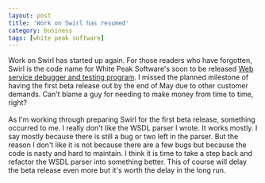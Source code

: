 ```yaml
---
layout: post
title: 'Work on Swirl has resumed'
category: business
tags: [white peak software]
---
```


Work on Swirl has started up again.  For those readers who have forgotten, Swirl is the code name for White Peak Software's soon to be released <a href="http://www.whitepeaksoftware.com/">Web service debugger and testing program</a>.  I missed the planned milestone of having the first beta release out by the end of May due to other customer demands.  Can't blame a guy for needing to make money from time to time, right?<br /><br />As I'm working through preparing Swirl for the first beta release, something occurred to me.  I really don't like the WSDL parser I wrote.  It works mostly.  I say mostly because there is still a bug or two left in the parser.  But the reason I don't like it is not because there are a few bugs but because the code is nasty and hard to maintain.  I think it is time to take a step back and refactor the WSDL parser into something better.  This of course will delay the beta release even more but it's worth the delay in the long run.
